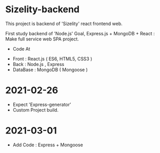 # Sizelity-backend

This project is backend of 'Sizelity' react frontend web.

First study backend of 'Node.js'
Goal, Express.js + MongoDB + React : Make full service web SPA project.

+ Code At
- Front : React.js ( ES6, HTML5, CSS3 )
- Back : Node.js , Express
- DataBase : MongoDB ( Mongoose )

# 2021-02-26
+ Expect 'Express-generator'
+ Custom Project build.

# 2021-03-01
+ Add Code : Express + Mongoose 